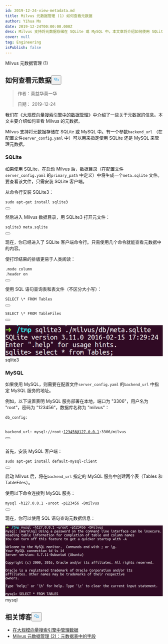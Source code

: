```yaml
---
id: 2019-12-24-view-metadata.md
title: Milvus 元数据管理 (1) 如何查看元数据
author: Yihua Mo
date: 2019-12-24T00:00:00.000Z
desc: Milvus 支持将元数据存储在 SQLite 或 MySQL 中。本文章将介绍如何使用 SQLite 和 MySQL 查看元数据。
cover: null
tag: Engineering
isPublish: false
---
```

<custom-h1>Milvus 元数据管理 (1)</custom-h1><h2 id="How-to-View-Metadata" class="common-anchor-header">如何查看元数据<button data-href="#How-to-View-Metadata" class="anchor-icon" translate="no">
      <svg translate="no"
        aria-hidden="true"
        focusable="false"
        height="20"
        version="1.1"
        viewBox="0 0 16 16"
        width="16"
      >
        <path
          fill="#0092E4"
          fill-rule="evenodd"
          d="M4 9h1v1H4c-1.5 0-3-1.69-3-3.5S2.55 3 4 3h4c1.45 0 3 1.69 3 3.5 0 1.41-.91 2.72-2 3.25V8.59c.58-.45 1-1.27 1-2.09C10 5.22 8.98 4 8 4H4c-.98 0-2 1.22-2 2.5S3 9 4 9zm9-3h-1v1h1c1 0 2 1.22 2 2.5S13.98 12 13 12H9c-.98 0-2-1.22-2-2.5 0-.83.42-1.64 1-2.09V6.25c-1.09.53-2 1.84-2 3.25C6 11.31 7.55 13 9 13h4c1.45 0 3-1.69 3-3.5S14.5 6 13 6z"
        ></path>
      </svg>
    </button></h2><blockquote>
<p>作者：莫益华莫一华</p>
<p>日期： 2019-12-24</p>
</blockquote>
<p>我们在《<a href="https://medium.com/@milvusio/managing-data-in-massive-scale-vector-search-engine-db2e8941ce2f">大规模向量搜索引擎中的数据管理</a>》中介绍了一些关于元数据的信息。本文主要介绍如何查看 Milvus 的元数据。</p>
<p>Milvus 支持将元数据存储在 SQLite 或 MySQL 中。有一个参数<code translate="no">backend_url</code> （在配置文件<code translate="no">server_config.yaml</code> 中）可以用来指定使用 SQLite 还是 MySQL 来管理元数据。</p>
<h3 id="SQLite" class="common-anchor-header">SQLite</h3><p>如果使用 SQLite，在启动 Milvus 后，数据目录（在配置文件<code translate="no">server_config.yaml</code> 的<code translate="no">primary_path</code> 中定义）中将生成一个<code translate="no">meta.sqlite</code> 文件。要查看该文件，只需安装 SQLite 客户端。</p>
<p>从命令行安装 SQLite3：</p>
<pre><code translate="no" class="language-shell"><span class="hljs-built_in">sudo</span> apt-get install sqlite3
<button class="copy-code-btn"></button></code></pre>
<p>然后进入 Milvus 数据目录，用 SQLite3 打开元文件：</p>
<pre><code translate="no" class="language-shell">sqlite3 meta.sqlite
<button class="copy-code-btn"></button></code></pre>
<p>现在，你已经进入了 SQLite 客户端命令行。只需使用几个命令就能查看元数据中的内容。</p>
<p>使打印结果的排版更易于人类阅读：</p>
<pre><code translate="no" class="language-sql">.mode column
.header <span class="hljs-keyword">on</span>
<button class="copy-code-btn"></button></code></pre>
<p>使用 SQL 语句查询表和表文件（不区分大小写）：</p>
<pre><code translate="no" class="language-sql">SELECT \* FROM Tables
<button class="copy-code-btn"></button></code></pre>
<pre><code translate="no" class="language-sql">SELECT \* FROM TableFiles
<button class="copy-code-btn"></button></code></pre>
<p>
  
   <span class="img-wrapper"> <img translate="no" src="https://raw.githubusercontent.com/milvus-io/community/master/blog/assets/metadata/sqlite3.png" alt="sqlite3" class="doc-image" id="sqlite3" />
   </span> <span class="img-wrapper"> <span>sqlite3</span> </span></p>
<h3 id="MySQL" class="common-anchor-header">MySQL</h3><p>如果使用 MySQL，则需要在配置文件<code translate="no">server_config.yaml</code> 的<code translate="no">backend_url</code> 中指定 MySQL 服务的地址。</p>
<p>例如，以下设置表明 MySQL 服务部署在本地，端口为 "3306"，用户名为 "root"，密码为 "123456"，数据库名称为 "milvus"：</p>
<pre><code translate="no">db_config:

   backend_url: mysql://root:123456@127.0.0.1:3306/milvus
<button class="copy-code-btn"></button></code></pre>
<p>首先，安装 MySQL 客户端：</p>
<pre><code translate="no" class="language-shell">sudo apt-<span class="hljs-keyword">get</span> install <span class="hljs-literal">default</span>-mysql-client
<button class="copy-code-btn"></button></code></pre>
<p>启动 Milvus 后，将在<code translate="no">backend_url</code> 指定的 MySQL 服务中创建两个表（Tables 和 TableFiles）。</p>
<p>使用以下命令连接到 MySQL 服务：</p>
<pre><code translate="no" class="language-shell">mysql -h127.0.0.1 -uroot -p123456 -Dmilvus
<button class="copy-code-btn"></button></code></pre>
<p>现在，你可以使用 SQL 语句查询元数据信息：</p>
<p>
  
   <span class="img-wrapper"> <img translate="no" src="https://raw.githubusercontent.com/milvus-io/community/master/blog/assets/metadata/mysql.png" alt="mysql" class="doc-image" id="mysql" />
   </span> <span class="img-wrapper"> <span>mysql</span> </span></p>
<h2 id="相关博客" class="common-anchor-header">相关博客<button data-href="#相关博客" class="anchor-icon" translate="no">
      <svg translate="no"
        aria-hidden="true"
        focusable="false"
        height="20"
        version="1.1"
        viewBox="0 0 16 16"
        width="16"
      >
        <path
          fill="#0092E4"
          fill-rule="evenodd"
          d="M4 9h1v1H4c-1.5 0-3-1.69-3-3.5S2.55 3 4 3h4c1.45 0 3 1.69 3 3.5 0 1.41-.91 2.72-2 3.25V8.59c.58-.45 1-1.27 1-2.09C10 5.22 8.98 4 8 4H4c-.98 0-2 1.22-2 2.5S3 9 4 9zm9-3h-1v1h1c1 0 2 1.22 2 2.5S13.98 12 13 12H9c-.98 0-2-1.22-2-2.5 0-.83.42-1.64 1-2.09V6.25c-1.09.53-2 1.84-2 3.25C6 11.31 7.55 13 9 13h4c1.45 0 3-1.69 3-3.5S14.5 6 13 6z"
        ></path>
      </svg>
    </button></h2><ul>
<li><a href="https://medium.com/@milvusio/managing-data-in-massive-scale-vector-search-engine-db2e8941ce2f">在大规模向量搜索引擎中管理数据</a></li>
<li><a href="https://medium.com/@milvusio/milvus-metadata-management-2-fields-in-the-metadata-table-3bf0d296ca6d">Milvus 元数据管理 (2)：元数据表中的字段</a></li>
</ul>

